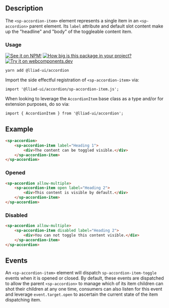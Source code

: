 ## Description

The `<sp-accordion-item>` element represents a single item in an `<sp-accordion>` parent element. Its `label` attribute and default slot content make up the "headline" and "body" of the toggleable content item.

### Usage

[![See it on NPM!](https://img.shields.io/npm/v/@lliad-ui/accordion?style=for-the-badge)](https://www.npmjs.com/package/@lliad-ui/accordion)
[![How big is this package in your project?](https://img.shields.io/bundlephobia/minzip/@lliad-ui/accordion?style=for-the-badge)](https://bundlephobia.com/result?p=@lliad-ui/accordion)
[![Try it on webcomponents.dev](https://img.shields.io/badge/Try%20it%20on-webcomponents.dev-green?style=for-the-badge)](https://webcomponents.dev/edit/collection/fO75441E1Q5ZlI0e9pgq/Muvuvbd79YCP9tcdtnsW/src/index.ts)

```
yarn add @lliad-ui/accordion
```

Import the side effectful registration of `<sp-accordion-item>` via:

```
import '@lliad-ui/accordion/sp-accordion-item.js';
```

When looking to leverage the `AccordionItem` base class as a type and/or for extension purposes, do so via:

```
import { AccordionItem } from '@lliad-ui/accordion';
```

## Example

```html
<sp-accordion>
    <sp-accordion-item label="Heading 1">
        <div>The content can be toggled visible.</div>
    </sp-accordion-item>
</sp-accordion>
```

### Opened

```html
<sp-accordion allow-multiple>
    <sp-accordion-item open label="Heading 2">
        <div>This content is visible by default.</div>
    </sp-accordion-item>
</sp-accordion>
```

### Disabled

```html
<sp-accordion allow-multiple>
    <sp-accordion-item disabled label="Heading 2">
        <div>You can not toggle this content visible.</div>
    </sp-accordion-item>
</sp-accordion>
```

## Events

An `<sp-accordion-item>` element will dispatch `sp-accordion-item-toggle` events when it is opened or closed. By default, these events are dispatched to allow the parent `<sp-accordion>` to manage which of its item children can shot their children at any one time, consumers can also listen for this event and leverage `event.target.open` to ascertain the current state of the item dispatching item.
